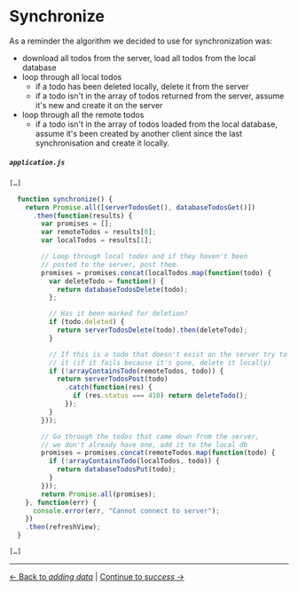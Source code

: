 # Synchronize

As a reminder the algorithm we decided to use for synchronization was:

- download all todos from the server, load all todos from the local database
- loop through all local todos
  - if a todo has been deleted locally, delete it from the server
  - if a todo isn't in the array of todos returned from the server, assume it's new and create it on the server
- loop through all the remote todos
  - if a todo isn't in the array of todos loaded from the local database, assume it's been created by another client since the last synchronisation and create it locally.

##### `application.js`

```js
[…]

  function synchronize() {
    return Promise.all([serverTodosGet(), databaseTodosGet()])
      .then(function(results) {
        var promises = [];
        var remoteTodos = results[0];
        var localTodos = results[1];

        // Loop through local todos and if they haven't been
        // posted to the server, post them.
        promises = promises.concat(localTodos.map(function(todo) {
          var deleteTodo = function() {
            return databaseTodosDelete(todo);
          };

          // Has it been marked for deletion?
          if (todo.deleted) {
            return serverTodosDelete(todo).then(deleteTodo);
          }

          // If this is a todo that doesn't exist on the server try to create
          // it (if it fails because it's gone, delete it locally)
          if (!arrayContainsTodo(remoteTodos, todo)) {
            return serverTodosPost(todo)
              .catch(function(res) {
                if (res.status === 410) return deleteTodo();
              });
          }
        }));

        // Go through the todos that came down from the server,
        // we don't already have one, add it to the local db
        promises = promises.concat(remoteTodos.map(function(todo) {
          if (!arrayContainsTodo(localTodos, todo)) {
            return databaseTodosPut(todo);
          }
        }));
        return Promise.all(promises);
    }, function(err) {
      console.error(err, "Cannot connect to server");
    })
    .then(refreshView);
  }

[…]
```


---

[← Back to *adding data*](../03-adding-ajax) | [Continue to *success* →](../05-success)
